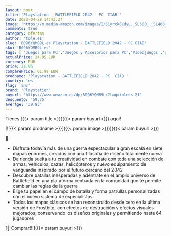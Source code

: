 ```yaml
---
layout: post
title: 'Playstation - BATTLEFIELD 2042 - PC  CIAB '
date: 2022-04-28 14:43:27
image: 'https://m.media-amazon.com/images/I/51yrck0CdyL._SL500_._SL400_.jpg'
comments: true
category: ofertas
author: 'tole.es'
slug: 'B096YQMB9L-es Playstation - BATTLEFIELD 2042 - PC CIAB'
sku: 'B096YQMB9L-es'
tags: [ 'Juegos para PC','Juegos y Accesorios para PC','Videojuegos','playstation','🇪🇸', ]
actualPrice: 24.95 EUR
currency: EUR
price: 24.95
comparePrice: 61.99 EUR
prodname: 'Playstation - BATTLEFIELD 2042 - PC  CIAB '
country: 'es'
flag: '🇪🇸'
brand: 'Playstation'
buyurl: 'https://www.amazon.es/dp/B096YQMB9L/?tag=tolees-21'
descuento: '59.75'
average: '39.93'
---
```


Tienes [{{< param title >}}]({{< param buyurl >}}) aqui!

[![{{< param prodname >}}]({{< param image >}})]({{< param buyurl >}})

🔎:

- Disfruta todavía más de una guerra espectacular a gran escala en siete mapas enormes, creados con una filosofía de diseño totalmente nueva
- Da rienda suelta a tu creatividad en combate con toda una selección de armas, vehículos, cazas, helicópteros y nuevo equipamiento de vanguardia inspirado por el futuro cercano del 2042
- Descubre batallas inesperadas y adéntrate en el amplio universo de Battlefield en una plataforma centrada en la comunidad que te permite cambiar las reglas de la guerra
- Elige tu papel en el campo de batalla y forma patrullas personalizadas con el nuevo sistema de especialistas
- Todos los mapas clásicos se han reconstruido desde cero en la última versión de Frostbite, con efectos de destrucción y efectos visuales mejorados, conservando los diseños originales y permitiendo hasta 64 jugadores

[🛒 Comprar!!!]({{< param buyurl >}})
